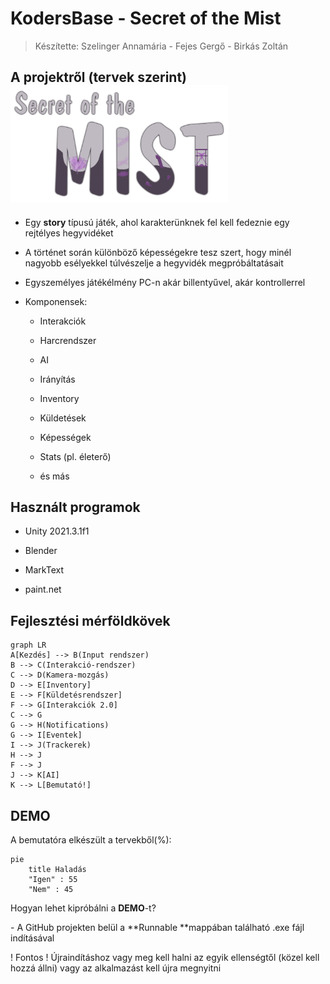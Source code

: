 # KodersBase - Secret of the Mist

> Készítette: Szelinger Annamária - Fejes Gergő - Birkás Zoltán

## A projektről (tervek szerint)<img title="" src="Assets/Images/Identity/game_lgo.png" alt="loading-ag-231" width="348" data-align="center">

- Egy **story** típusú játék, ahol karakterünknek fel kell fedeznie egy rejtélyes hegyvidéket

- A történet során különböző képességekre tesz szert, hogy minél nagyobb esélyekkel túlvészelje a hegyvidék megpróbáltatásait

- Egyszemélyes játékélmény PC-n akár billentyűvel, akár kontrollerrel

- Komponensek:
  
  - Interakciók
  
  - Harcrendszer
  
  - AI
  
  - Irányítás
  
  - Inventory
  
  - Küldetések
  
  - Képességek
  
  - Stats (pl. életerő)
  
  - és más



## Használt programok

- Unity 2021.3.1f1

- Blender

- MarkText

- paint.net



## Fejlesztési mérföldkövek

```mermaid
graph LR
A[Kezdés] --> B(Input rendszer)
B --> C(Interakció-rendszer)
C --> D(Kamera-mozgás)
D --> E[Inventory]
E --> F[Küldetésrendszer]
F --> G[Interakciók 2.0]
C --> G
G --> H(Notifications)
G --> I[Eventek]
I --> J(Trackerek)
H --> J
F --> J
J --> K[AI]
K --> L[Bemutató!]
```

## DEMO

A bemutatóra elkészült a tervekből(%):

```mermaid
pie
    title Haladás
    "Igen" : 55
    "Nem" : 45
```

Hogyan lehet kipróbálni a **DEMO**-t?

\- A GitHub projekten belül a **Runnable **mappában található .exe fájl indításával

! Fontos ! Újraindításhoz vagy meg kell halni az egyik ellenségtől (közel kell hozzá állni) vagy az alkalmazást kell újra megnyitni

